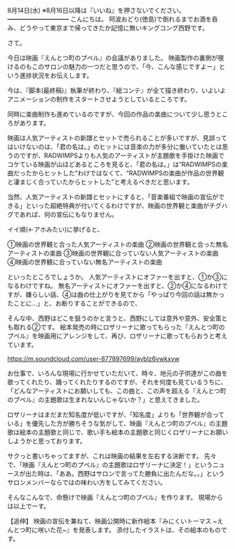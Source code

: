 8月14日(水) ※8月16日以降は『いいね』を押さないでください。
━━━━━━━━━━
こんにちは。
阿波おどり(徳島)で倒れるまでお酒を呑み、どうやって東京まで帰ってきたか記憶に無いキングコング西野です。

さて。

今日は映画『えんとつ町のプペル』の会議がありました。
映画製作の裏側が覗けるのもこのサロンの魅力の一つだと思うので、「今、こんな感じですよー」という進捗状況をお伝えします。

今は、『脚本(最終稿)』執筆が終わり、『絵コンテ』が全て描き終わり、いよいよアニメーションの制作をスタートさせようとしているところです。

同時に楽曲制作も進めているのですが、今回の作品の楽曲について少し思うところがあります。

映画は人気アーティストの新譜とセットで売られることが多いですが、見誤ってはいけないのは、「君の名は。」のヒットには音楽の力が多分に働いていたとは思うのですが、RADWIMPSよりも人気のアーティストが主題歌を手掛けた映画でコケている映画が山ほどあるところを見ると、「君の名は。」は“RADWIMPSの楽曲だったからヒットした”わけではなくて、“RADWIMPSの楽曲が作品の世界観と凄まじく合っていたからヒットした”と考えるべきだと思います。

当然、人気アーティストの新譜とセットにすると、「音楽番組で映画の宣伝ができる」といった超絶特典が付いてくるわけですが、映画の世界観と楽曲がチグハグであれば、何の宣伝にもなりません。

イイ順(←アホみたい)に挙げると、

①映画の世界観と合った人気アーティストの楽曲
②映画の世界観と合った無名アーティストの楽曲
③映画の世界観に合っていない人気アーティストの楽曲
④映画の世界観に合っていない無名アーティストの楽曲

といったところでしょうか。
人気アーティストにオファーを出すと、①か③になるわけですね。
無名アーティストにオファーを出すと、②か④になるわけですが、嫌らしい話、④は曲の仕上がりを見てから「やっぱり今回の話は無かったことに…」と、お断りすることができるので、

そんな中、西野はどこを狙うのかと言うと、西野にしては意外や意外、安全策とも取れる②です。
絵本発売の時にロザリーナに歌ってもらった『えんとつ町のプペル』を映画用にアレンジをして、再び、ロザリーナに歌ってもらおうと考えています。

https://m.soundcloud.com/user-877897699/ayblz6vwkxvw

お仕事で、いろんな現場に行かせていただいて、時々、地元の子供達がこの曲を歌ってくれたり、踊ってくれたりするのですが、それを何度も見ているうちに、「どんなアーティストにお願いしても、この曲と、この声を超える『えんとつ町のプペル』の主題歌は生まれないんじゃないか？」と思えてきました。

ロザリーナはまだまだ知名度が低いですが、「知名度」よりも「世界観が合っている」を優先した方が勝ちそうな気がして、映画『えんとつ町のプペル』の主題歌は絵本の主題歌と同じで、歌い手も絵本の主題歌と同じくロザリーナにお願いしようかと思っております。

サクっと書いちゃってますが、これは映画の結果を左右する決断です。
先々で、「映画『えんとつ町のプペル』の主題歌はロザリーナに決定！」というニュースが出た時は、「ああ。西野はサロンで言ってた勝負に出たんだな。。」というサロンメンバーならではの味わい方をしてみてください。

そんなこんなで、命懸けで映画『えんとつ町のプペル』を作ります。
現場からは以上でーす。

【追伸】
映画の宣伝を兼ねて、映画公開時に新作絵本『みにくいトーマス ~えんとつ町に咲いた花~』を発表します。
添付したイラストは、その絵本のものです。
